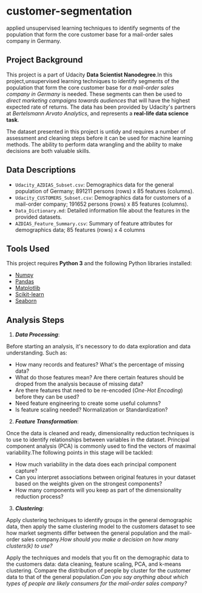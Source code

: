 # customer-segmentation
 applied unsupervised learning techniques to identify segments of the population that form the core customer base for a mail-order sales company in Germany.
 
 ## Project Background
This project is a part of Udacity <strong>Data Scientist Nanodegree</strong>.In this project,unsupervised learning techniques to identify segments of the population that form the core customer base for _a mail-order sales company in Germany_ is needed. These segments can then be used to _direct marketing campaigns towards audiences_ that will have the highest expected rate of returns. The data has been provided by Udacity's partners at _Bertelsmann Arvato Analytics_, and represents a <strong>real-life data science task</strong>.

The dataset presented in this project is untidy and requires a number of assessment and cleaning steps before it can be used for machine learning methods. The ability to perform data wrangling and the ability to make decisions are both valuable skills.
 
 ## Data Descriptions
 * `Udacity_AZDIAS_Subset.csv`: Demographics data for the general population of Germany; 891211 persons (rows) x 85 features (columns).
 * `Udacity_CUSTOMERS_Subset.csv`: Demographics data for customers of a mail-order company; 191652 persons (rows) x 85 features (columns).
 * `Data_Dictionary.md`: Detailed information file about the features in the provided datasets.
 * `AZDIAS_Feature_Summary.csv`: Summary of feature attributes for demographics data; 85 features (rows) x 4 columns
 
 ## Tools Used
 This project requires <strong>Python 3</strong> and the following Python libraries installed:
 * [Numpy](http://www.numpy.org/)
 * [Pandas](http://pandas.pydata.org/)
 * [Matplotlib](https://matplotlib.org/)
 * [Scikit-learn](https://scikit-learn.org/stable/)
 * [Seaborn](https://seaborn.pydata.org/)
 
 ## Analysis Steps
 1. <strong>_Data Processing_</strong>: 
 
 Before starting an analysis, it's necessory to do data exploration and data understanding. Such as:
* How many records and features? What's the percentage of missing data? 
* What do those features mean? Are there certain features should be droped from the analysis because of missing data? 
* Are there features that need to be re-encoded (_One-Hot Encoding_) before they can be used? 
* Need feature engineering to create some useful columns?
* Is feature scaling needed? Normalization or Standardization?

2. <strong>_Feature Transformation_</strong>: 

Once the data is cleaned and ready, dimensionality reduction techniques is to use to identify relationships between variables in the dataset. Principal component analysis (PCA) is commonly used to find the vectors of maximal variability.The following points in this stage will be tackled:
* How much variability in the data does each principal component capture? 
* Can you interpret associations between original features in your dataset based on the weights given on the strongest components? 
* How many components will you keep as part of the dimensionality reduction process? 

3. <strong>_Clustering_</strong>: 

Apply clustering techniques to identify groups in the general demographic data, then apply the same clustering model to the customers dataset to see how market segments differ between the general population and the mail-order sales company._How should you make a decision on how many clusters(k) to use?_

Apply the techniques and models that you fit on the demographic data to the customers data: data cleaning, feature scaling, PCA, and k-means clustering. Compare the distribution of people by cluster for the customer data to that of the general population._Can you say anything about which types of people are likely consumers for the mail-order sales company?_
 
 

